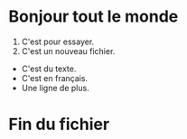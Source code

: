 # Bonjour tout le monde
1. C'est pour essayer.
2. C'est un nouveau fichier.
- C'est du texte.
- C'est en français.
- Une ligne de plus.
# Fin du fichier
